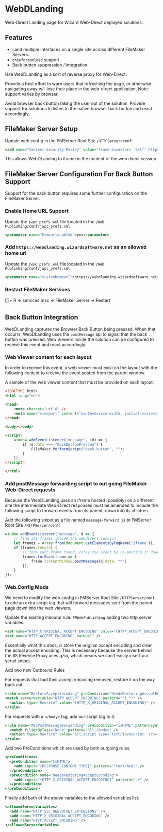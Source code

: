 # WebDLanding

Web-Direct Landing page for Wizard Web-Direct deployed solutions.

## Features

- Land multiple interfaces on a single site across different FileMaker Servers.
- `onbeforeunload` support.
- Back button suppression / integration.

Use WebDLanding as a sort of reverse proxy for Web-Direct.

Provide a best effort to warn users that refreshing the page, or otherwise navigating away will lose their place in the web-direct application. Note: support varies by browser.

Avoid browser back button taking the user out of the solution. Provide support for solutions to listen to the native browser back button and react accordingly.

## FileMaker Server Setup

Update web.config in the FMServer Root Site `/HTTPServer/conf`:

```xml
<add name="Content-Security-Policy" value="frame-ancestors 'self' https://*.wizardsoftware.net" />
```

This allows WebDLanding to iframe in the content of the web direct session.

## FileMaker Server Configuration For Back Button Support

Support for the back button requires some further configuration on the FileMaker Server.

### Enable Home URL Support

Update the `jwpc_prefs.xml` file located in the `/Web Publishing/conf/jwpc_prefs.xml`

```xml
<parameter name="homeurlenabled">yes</parameter>
```

### Add `https://webdlanding.wizardsoftware.net` as an allowed home url

Update the `jwpc_prefs.xml` file located in the `/Web Publishing/conf/jwpc_prefs.xml`

```xml
<parameter name="customhomeurl">https://webdlanding.wizardsoftware.net</parameter>
```

### Restart FileMaker Services

🪟+ R => services.msc => FileMaker Server => Restart

## Back Button Integration

WebDLanding captures the Browser Back Button being pressed. When that occurrs, WebDLanding uses the `postMessage` api to signal that the back button was pressed. Web Viewers inside the solution can be configured to receive this event and react accordingly.

### Web Viewer content for each layout

In order to receive this event, a web viewer must exist on the layout with the following content to receive the event posted from the parent window.

A sample of the web viewer content that must be provided on each layout:

```html
<!DOCTYPE html>
<html lang="en">

<head>
    <meta charset="utf-8" />
    <meta name="viewport" content="width=device-width, initial-scale=1.0, maximum-scale=1" />
</head>

<body></body>

<script>
    window.addEventListener("message", (d) => {
        if (d.data === "BackButtonPressed") {
            FileMaker.PerformScript("back_button", "");
        }
    });
</script>

</html>
```

### Add postMessage forwarding script to out going FileMaker Web-Direct requests

Because the WebDLanding uses an iframe hosted (possibly) on a different site the intermediate Web-Direct responses must be amended to include the following script to forward events from its parent, down into its children.

Add the following snipet as a file named `message-forward.js` to FMServer Root Site `/HTTPServer/conf`:

```js
window.addEventListener("message", d => {
    // find all frames inside the webdirect session
    let frames = Array.from(document.getElementsByTagName("iframe"));
    if (frames.length) {
        // fore each frame found, relay the event by re-posting it down to the child frame
        frames.forEach(frame => {
            frame.contentWindow.postMessage(d.data, "*")
        });
    }
});
```

### Web.Config Mods

We need to modify the web.config in FMServer Root Site `/HTTPServer/conf` to add an extra script tag that will forward messages sent from the parent page down into the web viewers.

Update the existing inbound rule: `FMWebPublishing` adding two http server variables:

```xml
<set name="HTTP_X_ORIGINAL_ACCEPT_ENCODING" value="{HTTP_ACCEPT_ENCODING}" />
<set name="HTTP_ACCEPT_ENCODING" value="" />
```

Essentially what this does, is store the original accept encoding and clear the actual accept encoding. This is necessary because the server behind the IIS Reverse Proxy uses gzip, which means we can't easily insert our script snipet.

Add two new Outbound Rules

For requests that had their accept encoding removed, restore it on the way back out.

```xml
<rule name="RestoreAcceptEncoding" preCondition="NeedsRestoringAcceptEncoding">
<match serverVariable="HTTP_ACCEPT_ENCODING" pattern="^(.*)" />
  <action type="Rewrite" value="{HTTP_X_ORIGINAL_ACCEPT_ENCODING}" />
</rule>
```

For requests with a `</body>` tag, add our script tag to it.

```xml
<rule name="AddPostMessageForwarding" preCondition="IsHTML" patternSyntax="ExactMatch">
  <match filterByTags="None" pattern="&lt;/body>" />
  <action type="Rewrite" value="&lt;script type='text/javascript' src='/message-forward.js'>&lt;/script>&lt;/body>" />
</rule>
```

Add two PreConditions which are used by both outgoing rules.

```xml
<preConditions>
  <preCondition name="IsHTML">
    <add input="{RESPONSE_CONTENT_TYPE}" pattern="^text/html" />
  </preCondition>
  <preCondition name="NeedsRestoringAcceptEncoding">
    <add input="{HTTP_X_ORIGINAL_ACCEPT_ENCODING}" pattern=".+" />
  </preCondition>
</preConditions>
```

Finally add both of the above variables to the allowed variables list:

```xml
<allowedServerVariables>
  <add name="HTTP_SEC_WEBSOCKET_EXTENSIONS" />
  <add name="HTTP_X_ORIGINAL_ACCEPT_ENCODING" />
  <add name="HTTP_ACCEPT_ENCODING" />
</allowedServerVariables>
```
